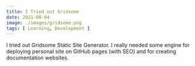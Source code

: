 ```yaml
---
title: I Tried out Gridsome
date: 2021-08-04
image: ./images/gridsome.png
tags: [ Learning, Development ]
---
```


I tried out Gridsome Static Site Generator. I really needed some engine for deploying personal site on GitHub pages (with SEO) and for creating documentation websites.
